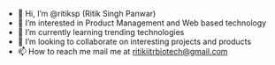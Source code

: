 - 👋 Hi, I’m @ritiksp (Ritik Singh Panwar)
- 👀 I’m interested in Product Management and Web based technology
- 🌱 I’m currently learning trending technologies
- 💞️ I’m looking to collaborate on interesting projects and products
- 📫 How to reach me mail me at ritikiitrbiotech@gmail.com

<!---
ritiksp/ritiksp is a ✨ special ✨ repository because its `README.md` (this file) appears on your GitHub profile.
You can click the Preview link to take a look at your changes.
--->
